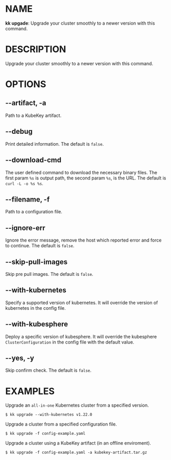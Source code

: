 # NAME
**kk upgade**: Upgrade your cluster smoothly to a newer version with this command.

# DESCRIPTION
Upgrade your cluster smoothly to a newer version with this command.

# OPTIONS

## **--artifact, -a**
Path to a KubeKey artifact.

## **--debug**
Print detailed information. The default is `false`.

## **--download-cmd**
The user defined command to download the necessary binary files. The first param `%s` is output path, the second param `%s`, is the URL. The default is `curl -L -o %s %s`.

## **--filename, -f**
Path to a configuration file.

## **--ignore-err**
Ignore the error message, remove the host which reported error and force to continue. The default is `false`.

## **--skip-pull-images**
Skip pre pull images. The default is `false`.

## **--with-kubernetes**
Specify a supported version of kubernetes. It will override the version of kubernetes in the config file.

## **--with-kubesphere**
Deploy a specific version of kubesphere. It will override the kubesphere `ClusterConfiguration` in the config file with the default value.

## **--yes, -y**
Skip confirm check. The default is `false`.

# EXAMPLES
Upgrade an `all-in-one`  Kubernetes cluster from a specified version.
```
$ kk upgrade --with-kubernetes v1.22.0
```
Upgrade a cluster from a specified configuration file.
```
$ kk upgrade -f config-example.yaml
```
Upgrade a cluster using a KubeKey artifact (in an offline enviroment).
```
$ kk upgrade -f config-example.yaml -a kubekey-artifact.tar.gz
```
